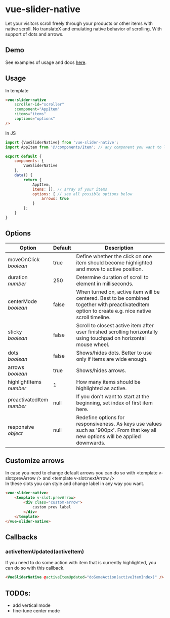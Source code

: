 # vue-slider-native
Let your visitors scroll freely through your products or other items with native scroll.
No translateX and emulating native behavior of scrolling. With support of dots and arrows.

## Demo
See examples of usage and docs [here](https://isobar-cz.github.io/vue-slider-native/).

## Usage
In template
```html
<vue-slider-native
    scroller-id="scroller" 
    :component="AppItem" 
    :items="items"
    :options="options"
/>
```
In JS
```js
import {VueSliderNative} from 'vue-slider-native';
import AppItem from '@/components/Item'; // any component you want to loop

export default {
    components: {
        VueSliderNative
    },
    data() {
        return {
            AppItem,
            items: [], // array of your items
            options: { // see all possible options below
                arrows: true
            }
        };
    }
}
```
## Options

| Option                     	| Default 	| Description                                                                                                                                         	|
|----------------------------	|---------	|-----------------------------------------------------------------------------------------------------------------------------------------------------	|
| moveOnClick<br>_boolean_     	| true    	| Define whether the click on one item should become highlighted and move to active position.                                                         	|
| duration<br>_number_     	    | 250    	| Determine duration of scroll to element in milliseconds.                                                         	                                    |
| centerMode<br>_boolean_      	| false   	| When turned on, active item will be centered. Best to be combined together with preactivatedItem option to create e.g. nice native scroll timeline. 	|
| sticky<br>_boolean_          	| false   	| Scroll to closest active item after user finished scrolling horizontally using touchpad on horizontal mouse wheel.                                  	|
| dots<br>_boolean_            	| false   	| Shows/hides dots. Better to use only if items are wide enough.                                                                                      	|
| arrows<br>_boolean_          	| true    	| Shows/hides arrows.                                                                                                                                 	|
| highlightItems<br>_number_   	| 1       	| How many items should be highlighted as active.                                                                                                     	|
| preactivatedItem<br>_number_ 	| null    	| If you don't want to start at the beginning, set index of first item here.                                                                          	|
| responsive<br>_object_ 	    | null    	| Redefine options for responsiveness. As keys use values such as '900px'. From that key all new options will be applied downwards.                      |

## Customize arrows
In case you need to change default arrows you can do so with &lt;template v-slot:prevArrow /&gt; and &lt;template v-slot:nextArrow /&gt;
<br>In these slots you can style and change label in any way you want.
```html
<vue-slider-native>
	<template v-slot:prevArrow>
		<div class="custom-arrow">
			custom prev label
		</div>
	</template>
</vue-slider-native>
```

## Callbacks
### activeItemUpdated(activeItem)
If you need to do some action with item that is currently highlighted, you can do so with this callback.
```html
<VueSliderNative @activeItemUpdated="doSomeAction(activeItemIndex)" />
```

## TODOs:
- add vertical mode
- fine-tune center mode 
